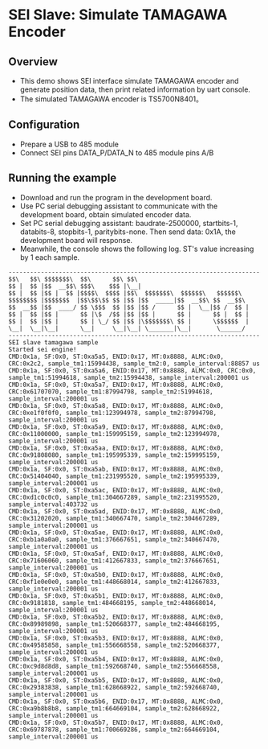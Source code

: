 # SEI Slave: Simulate TAMAGAWA Encoder

## Overview

- This demo shows SEI interface simulate TAMAGAWA encoder and generate position data, then print related information by uart console.
- The simulated TAMAGAWA encoder is TS5700N8401。

## Configuration

- Prepare a USB to 485 module
- Connect SEI pins DATA_P/DATA_N to 485 module pins A/B

## Running the example

- Download and run the program in the development board.
- Use PC serial debugging assistant to communicate with the development board, obtain simulated encoder data.
- Set PC serial debugging assistant: baudrate-2500000, startbits-1, databits-8, stopbits-1, paritybits-none. Then send data: 0x1A, the development board will response.
- Meanwhile, the console shows the following log. ST's value increasing by 1 each sample.

```console
----------------------------------------------------------------------
$$\   $$\ $$$$$$$\  $$\      $$\ $$\
$$ |  $$ |$$  __$$\ $$$\    $$$ |\__|
$$ |  $$ |$$ |  $$ |$$$$\  $$$$ |$$\  $$$$$$$\  $$$$$$\   $$$$$$\
$$$$$$$$ |$$$$$$$  |$$\$$\$$ $$ |$$ |$$  _____|$$  __$$\ $$  __$$\
$$  __$$ |$$  ____/ $$ \$$$  $$ |$$ |$$ /      $$ |  \__|$$ /  $$ |
$$ |  $$ |$$ |      $$ |\$  /$$ |$$ |$$ |      $$ |      $$ |  $$ |
$$ |  $$ |$$ |      $$ | \_/ $$ |$$ |\$$$$$$$\ $$ |      \$$$$$$  |
\__|  \__|\__|      \__|     \__|\__| \_______|\__|       \______/
----------------------------------------------------------------------
SEI slave tamagawa sample
Started sei engine!
CMD:0x1a, SF:0x0, ST:0xa5a5, ENID:0x17, MT:0x8888, ALMC:0x0, CRC:0x2c2, sample_tm1:15994438, sample_tm2:0, sample_interval:88857 us
CMD:0x1a, SF:0x0, ST:0xa5a6, ENID:0x17, MT:0x8888, ALMC:0x0, CRC:0x0, sample_tm1:51994618, sample_tm2:15994438, sample_interval:200001 us
CMD:0x1a, SF:0x0, ST:0xa5a7, ENID:0x17, MT:0x8888, ALMC:0x0, CRC:0x61707070, sample_tm1:87994798, sample_tm2:51994618, sample_interval:200001 us
CMD:0x1a, SF:0x0, ST:0xa5a8, ENID:0x17, MT:0x8888, ALMC:0x0, CRC:0xe1f0f0f0, sample_tm1:123994978, sample_tm2:87994798, sample_interval:200001 us
CMD:0x1a, SF:0x0, ST:0xa5a9, ENID:0x17, MT:0x8888, ALMC:0x0, CRC:0x11000000, sample_tm1:159995159, sample_tm2:123994978, sample_interval:200001 us
CMD:0x1a, SF:0x0, ST:0xa5aa, ENID:0x17, MT:0x8888, ALMC:0x0, CRC:0x91808080, sample_tm1:195995339, sample_tm2:159995159, sample_interval:200001 us
CMD:0x1a, SF:0x0, ST:0xa5ab, ENID:0x17, MT:0x8888, ALMC:0x0, CRC:0x51404040, sample_tm1:231995520, sample_tm2:195995339, sample_interval:200001 us
CMD:0x1a, SF:0x0, ST:0xa5ac, ENID:0x17, MT:0x8888, ALMC:0x0, CRC:0xd1c0c0c0, sample_tm1:304667289, sample_tm2:231995520, sample_interval:403732 us
CMD:0x1a, SF:0x0, ST:0xa5ad, ENID:0x17, MT:0x8888, ALMC:0x0, CRC:0x31202020, sample_tm1:340667470, sample_tm2:304667289, sample_interval:200001 us
CMD:0x1a, SF:0x0, ST:0xa5ae, ENID:0x17, MT:0x8888, ALMC:0x0, CRC:0xb1a0a0a0, sample_tm1:376667651, sample_tm2:340667470, sample_interval:200001 us
CMD:0x1a, SF:0x0, ST:0xa5af, ENID:0x17, MT:0x8888, ALMC:0x0, CRC:0x71606060, sample_tm1:412667833, sample_tm2:376667651, sample_interval:200001 us
CMD:0x1a, SF:0x0, ST:0xa5b0, ENID:0x17, MT:0x8888, ALMC:0x0, CRC:0xf1e0e0e0, sample_tm1:448668014, sample_tm2:412667833, sample_interval:200001 us
CMD:0x1a, SF:0x0, ST:0xa5b1, ENID:0x17, MT:0x8888, ALMC:0x0, CRC:0x9181818, sample_tm1:484668195, sample_tm2:448668014, sample_interval:200001 us
CMD:0x1a, SF:0x0, ST:0xa5b2, ENID:0x17, MT:0x8888, ALMC:0x0, CRC:0x89989898, sample_tm1:520668377, sample_tm2:484668195, sample_interval:200001 us
CMD:0x1a, SF:0x0, ST:0xa5b3, ENID:0x17, MT:0x8888, ALMC:0x0, CRC:0x49585858, sample_tm1:556668558, sample_tm2:520668377, sample_interval:200001 us
CMD:0x1a, SF:0x0, ST:0xa5b4, ENID:0x17, MT:0x8888, ALMC:0x0, CRC:0xc9d8d8d8, sample_tm1:592668740, sample_tm2:556668558, sample_interval:200001 us
CMD:0x1a, SF:0x0, ST:0xa5b5, ENID:0x17, MT:0x8888, ALMC:0x0, CRC:0x29383838, sample_tm1:628668922, sample_tm2:592668740, sample_interval:200001 us
CMD:0x1a, SF:0x0, ST:0xa5b6, ENID:0x17, MT:0x8888, ALMC:0x0, CRC:0xa9b8b8b8, sample_tm1:664669104, sample_tm2:628668922, sample_interval:200001 us
CMD:0x1a, SF:0x0, ST:0xa5b7, ENID:0x17, MT:0x8888, ALMC:0x0, CRC:0x69787878, sample_tm1:700669286, sample_tm2:664669104, sample_interval:200001 us

```

